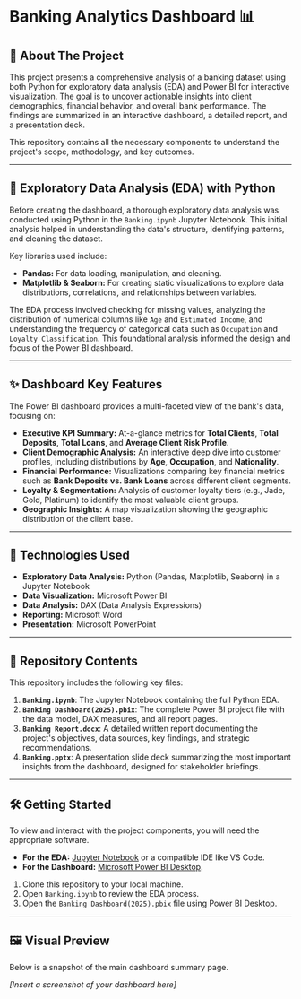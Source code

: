 # Banking Analytics Dashboard 📊

## 🚀 About The Project

This project presents a comprehensive analysis of a banking dataset using both Python for exploratory data analysis (EDA) and Power BI for interactive visualization. The goal is to uncover actionable insights into client demographics, financial behavior, and overall bank performance. The findings are summarized in an interactive dashboard, a detailed report, and a presentation deck.

This repository contains all the necessary components to understand the project's scope, methodology, and key outcomes.

---

## 🔬 Exploratory Data Analysis (EDA) with Python

Before creating the dashboard, a thorough exploratory data analysis was conducted using Python in the `Banking.ipynb` Jupyter Notebook. This initial analysis helped in understanding the data's structure, identifying patterns, and cleaning the dataset.

Key libraries used include:
* **Pandas:** For data loading, manipulation, and cleaning.
* **Matplotlib & Seaborn:** For creating static visualizations to explore data distributions, correlations, and relationships between variables.

The EDA process involved checking for missing values, analyzing the distribution of numerical columns like `Age` and `Estimated Income`, and understanding the frequency of categorical data such as `Occupation` and `Loyalty Classification`. This foundational analysis informed the design and focus of the Power BI dashboard.

---

## ✨ Dashboard Key Features

The Power BI dashboard provides a multi-faceted view of the bank's data, focusing on:

* **Executive KPI Summary:** At-a-glance metrics for **Total Clients**, **Total Deposits**, **Total Loans**, and **Average Client Risk Profile**.
* **Client Demographic Analysis:** An interactive deep dive into customer profiles, including distributions by **Age**, **Occupation**, and **Nationality**.
* **Financial Performance:** Visualizations comparing key financial metrics such as **Bank Deposits vs. Bank Loans** across different client segments.
* **Loyalty & Segmentation:** Analysis of customer loyalty tiers (e.g., Jade, Gold, Platinum) to identify the most valuable client groups.
* **Geographic Insights:** A map visualization showing the geographic distribution of the client base.

---

## 🔧 Technologies Used

* **Exploratory Data Analysis:** Python (Pandas, Matplotlib, Seaborn) in a Jupyter Notebook
* **Data Visualization:** Microsoft Power BI
* **Data Analysis:** DAX (Data Analysis Expressions)
* **Reporting:** Microsoft Word
* **Presentation:** Microsoft PowerPoint

---

## 📂 Repository Contents

This repository includes the following key files:

1.  **`Banking.ipynb`**: The Jupyter Notebook containing the full Python EDA.
2.  **`Banking Dashboard(2025).pbix`**: The complete Power BI project file with the data model, DAX measures, and all report pages.
3.  **`Banking Report.docx`**: A detailed written report documenting the project's objectives, data sources, key findings, and strategic recommendations.
4.  **`Banking.pptx`**: A presentation slide deck summarizing the most important insights from the dashboard, designed for stakeholder briefings.

---

## 🛠️ Getting Started

To view and interact with the project components, you will need the appropriate software.

* **For the EDA:** [Jupyter Notebook](https://jupyter.org/) or a compatible IDE like VS Code.
* **For the Dashboard:** [Microsoft Power BI Desktop](https://powerbi.microsoft.com/en-us/desktop/).

1.  Clone this repository to your local machine.
2.  Open `Banking.ipynb` to review the EDA process.
3.  Open the `Banking Dashboard(2025).pbix` file using Power BI Desktop.

---

## 🖼️ Visual Preview

Below is a snapshot of the main dashboard summary page.

*[Insert a screenshot of your dashboard here]*
